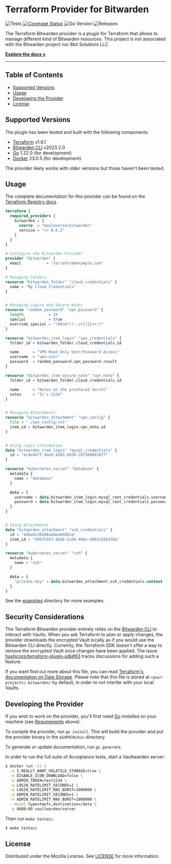 # Terraform Provider for Bitwarden

![Tests](https://github.com/maxlaverse/terraform-provider-bitwarden/actions/workflows/tests.yml/badge.svg?branch=main)
[![Coverage Status](https://coveralls.io/repos/github/maxlaverse/terraform-provider-bitwarden/badge.svg?branch=main)](https://coveralls.io/github/maxlaverse/terraform-provider-bitwarden?branch=main)
![Go Version](https://img.shields.io/github/go-mod/go-version/maxlaverse/terraform-provider-bitwarden)
![Releases](https://img.shields.io/github/v/release/maxlaverse/terraform-provider-bitwarden?include_prereleases)


The Terraform Bitwarden provider is a plugin for Terraform that allows to manage different kind of Bitwarden resources.
This project is not associated with the Bitwarden project nor 8bit Solutions LLC.

**[Explore the docs »][Terraform Registry docs]**

---

## Table of Contents
- [Supported Versions](#supported-versions)
- [Usage](#usage)
- [Developing the Provider](#developing-the-provider)
- [License](#license)

## Supported Versions
The plugin has been tested and built with the following components:
- [Terraform] v1.6.1
- [Bitwarden CLI] v2023.2.0
- [Go] 1.22.0 (for development)
- [Docker] 23.0.5 (for development)

The provider likely works with older versions but those haven't been tested.

## Usage

The complete documentation for this provider can be found on the [Terraform Registry docs].

```tf
terraform {
  required_providers {
    bitwarden = {
      source  = "maxlaverse/bitwarden"
      version = ">= 0.6.2"
    }
  }
}

# Configure the Bitwarden Provider
provider "bitwarden" {
  email           = "terraform@example.com"
}

# Managing Folders
resource "bitwarden_folder" "cloud_credentials" {
  name = "My Cloud Credentials"
}


# Managing Logins and Secure Notes
resource "random_password" "vpn_password" {
  length           = 16
  special          = true
  override_special = "!#$%&*()-_=+[]{}<>:?"
}

resource "bitwarden_item_login" "vpn_credentials" {
  folder_id = bitwarden_folder.cloud_credentials.id

  name      = "VPN Read Only User/Password Access"
  username  = "vpn-user"
  password  = random_password.vpn_password.result
}

resource "bitwarden_item_secure_note" "vpn_note" {
  folder_id = bitwarden_folder.cloud_credentials.id

  name      = "Notes on the preshared Secret"
  notes     = "It's 1234"
}


# Managing Attachments
resource "bitwarden_attachment" "vpn_config" {
  file = "./vpn_config.txt"
  item_id = bitwarden_item_login.vpn_note.id
}


# Using Login information
data "bitwarden_item_login" "mysql_credentials" {
  id = "ec4e447f-9aed-4203-b834-c8f3848828f7"
}

resource "kubernetes_secret" "database" {
  metadata {
    name = "database"
  }

  data = {
    username = data.bitwarden_item_login.mysql_root_credentials.username
    password = data.bitwarden_item_login.mysql_root_credentials.password
  }
}


# Using Attachments
data "bitwarden_attachment" "ssh_credentials" {
  id = "4d6a41364d6a4dea8ddb1a"
  item_id = "59575167-4d36-5a58-466e-d9021926df8a"
}

resource "kubernetes_secret" "ssh" {
  metadata {
    name = "ssh"
  }

  data = {
    "private.key" = data.bitwarden_attachment.ssh_credentials.content
  }
}
```

See the [examples](./examples/) directory for more examples.

## Security Considerations

The Terraform Bitwarden provider entirely relies on the [Bitwarden CLI] to interact with Vaults.
When you ask Terraform to *plan* or *apply* changes, the provider downloads the encrypted Vault locally as if you would use the Bitwarden CLI directly.
Currently, the Terraform SDK doesn't offer a way to remove the encrypted Vault once changes have been applied.
The issue [hashicorp/terraform-plugin-sdk#63] tracks discussions for adding such a feature.

If you want find out more about this file, you can read [Terraform's documentation on Data Storage].
Please note that this file is stored at `<your-project>/.bitwarden/` by default, in order to not interfer with your local Vaults.

## Developing the Provider

If you wish to work on the provider, you'll first need [Go](http://www.golang.org) installed on your machine (see [Requirements](#requirements) above).

To compile the provider, run `go install`. This will build the provider and put the provider binary in the `$GOPATH/bin` directory.

To generate or update documentation, run `go generate`.

In order to run the full suite of Acceptance tests, start a Vaultwarden server:
```sh
$ docker run -ti \
  -e I_REALLY_WANT_VOLATILE_STORAGE=true \
  -e DISABLE_ICON_DOWNLOAD=false \
  -e ADMIN_TOKEN=test1234 \
  -e LOGIN_RATELIMIT_SECONDS=1 \
  -e LOGIN_RATELIMIT_MAX_BURST=1000000 \
  -e ADMIN_RATELIMIT_SECONDS=1 \
  -e ADMIN_RATELIMIT_MAX_BURST=1000000 \
  --mount type=tmpfs,destination=/data \
  -p 8080:80 vaultwarden/server
```

Then run `make testacc`.

```sh
$ make testacc
```


## License

Distributed under the Mozilla License. See [LICENSE](./LICENSE) for more information.

[Terraform]: https://www.terraform.io/downloads.html
[Go]: https://golang.org/doc/install
[Bitwarden CLI]: https://bitwarden.com/help/article/cli/#download-and-install
[Docker]: https://www.docker.com/products/docker-desktop
[Terraform Registry docs]: https://registry.terraform.io/providers/maxlaverse/bitwarden/latest/docs
[hashicorp/terraform-plugin-sdk#63]: https://github.com/hashicorp/terraform-plugin-sdk/issues/63
[Terraform's documentation on Data Storage]: https://bitwarden.com/help/data-storage/#on-your-local-machine